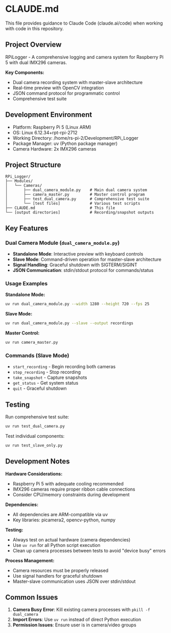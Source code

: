 # CLAUDE.md

This file provides guidance to Claude Code (claude.ai/code) when working with code in this repository.

## Project Overview

RPiLogger - A comprehensive logging and camera system for Raspberry Pi 5 with dual IMX296 cameras.

**Key Components:**
- Dual camera recording system with master-slave architecture
- Real-time preview with OpenCV integration
- JSON command protocol for programmatic control
- Comprehensive test suite

## Development Environment

- Platform: Raspberry Pi 5 (Linux ARM)
- OS: Linux 6.12.34+rpt-rpi-2712
- Working Directory: /home/rs-pi-2/Development/RPi_Logger
- Package Manager: uv (Python package manager)
- Camera Hardware: 2x IMX296 cameras

## Project Structure

```
RPi_Logger/
├── Modules/
│   └── Cameras/
│       ├── dual_camera_module.py    # Main dual camera system
│       ├── camera_master.py         # Master control program
│       ├── test_dual_camera.py      # Comprehensive test suite
│       └── [test files]             # Various test scripts
├── CLAUDE.md                        # This file
└── [output directories]             # Recording/snapshot outputs
```

## Key Features

### Dual Camera Module (`dual_camera_module.py`)
- **Standalone Mode**: Interactive preview with keyboard controls
- **Slave Mode**: Command-driven operation for master-slave architecture
- **Signal Handling**: Graceful shutdown with SIGTERM/SIGINT
- **JSON Communication**: stdin/stdout protocol for commands/status

### Usage Examples

**Standalone Mode:**
```bash
uv run dual_camera_module.py --width 1280 --height 720 --fps 25
```

**Slave Mode:**
```bash
uv run dual_camera_module.py --slave --output recordings
```

**Master Control:**
```bash
uv run camera_master.py
```

### Commands (Slave Mode)
- `start_recording` - Begin recording both cameras
- `stop_recording` - Stop recording
- `take_snapshot` - Capture snapshots
- `get_status` - Get system status
- `quit` - Graceful shutdown

## Testing

Run comprehensive test suite:
```bash
uv run test_dual_camera.py
```

Test individual components:
```bash
uv run test_slave_only.py
```

## Development Notes

**Hardware Considerations:**
- Raspberry Pi 5 with adequate cooling recommended
- IMX296 cameras require proper ribbon cable connections
- Consider CPU/memory constraints during development

**Dependencies:**
- All dependencies are ARM-compatible via uv
- Key libraries: picamera2, opencv-python, numpy

**Testing:**
- Always test on actual hardware (camera dependencies)
- Use `uv run` for all Python script execution
- Clean up camera processes between tests to avoid "device busy" errors

**Process Management:**
- Camera resources must be properly released
- Use signal handlers for graceful shutdown
- Master-slave communication uses JSON over stdin/stdout

## Common Issues

1. **Camera Busy Error**: Kill existing camera processes with `pkill -f dual_camera`
2. **Import Errors**: Use `uv run` instead of direct Python execution
3. **Permission Issues**: Ensure user is in camera/video groups